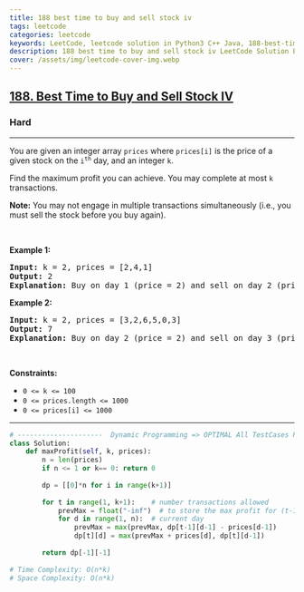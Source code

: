```yaml
---
title: 188 best time to buy and sell stock iv
tags: leetcode
categories: leetcode
keywords: LeetCode, leetcode solution in Python3 C++ Java, 188-best-time-to-buy-and-sell-stock-iv solution
description: 188 best time to buy and sell stock iv LeetCode Solution Explained
cover: /assets/img/leetcode-cover-img.webp
---
```





<h2><a href="https://leetcode.com/problems/best-time-to-buy-and-sell-stock-iv/">188. Best Time to Buy and Sell Stock IV</a></h2><h3>Hard</h3><hr><div><p>You are given an integer array <code>prices</code> where <code>prices[i]</code> is the price of a given stock on the <code>i<sup>th</sup></code> day, and an integer <code>k</code>.</p>

<p>Find the maximum profit you can achieve. You may complete at most <code>k</code> transactions.</p>

<p><strong>Note:</strong> You may not engage in multiple transactions simultaneously (i.e., you must sell the stock before you buy again).</p>

<p>&nbsp;</p>
<p><strong>Example 1:</strong></p>

<pre><strong>Input:</strong> k = 2, prices = [2,4,1]
<strong>Output:</strong> 2
<strong>Explanation:</strong> Buy on day 1 (price = 2) and sell on day 2 (price = 4), profit = 4-2 = 2.
</pre>

<p><strong>Example 2:</strong></p>

<pre><strong>Input:</strong> k = 2, prices = [3,2,6,5,0,3]
<strong>Output:</strong> 7
<strong>Explanation:</strong> Buy on day 2 (price = 2) and sell on day 3 (price = 6), profit = 6-2 = 4. Then buy on day 5 (price = 0) and sell on day 6 (price = 3), profit = 3-0 = 3.
</pre>

<p>&nbsp;</p>
<p><strong>Constraints:</strong></p>

<ul>
	<li><code>0 &lt;= k &lt;= 100</code></li>
	<li><code>0 &lt;= prices.length &lt;= 1000</code></li>
	<li><code>0 &lt;= prices[i] &lt;= 1000</code></li>
</ul>
</div>

---




```python
# ---------------------  Dynamic Programming => OPTIMAL All TestCases Passed ----------
class Solution:
    def maxProfit(self, k, prices):
        n = len(prices)
        if n <= 1 or k== 0: return 0
        
        dp = [[0]*n for i in range(k+1)]
        
        for t in range(1, k+1):    # number transactions allowed
            prevMax = float("-inf")  # to store the max profit for (t-1) transactions on previous days 
            for d in range(1, n):  # current day
                prevMax = max(prevMax, dp[t-1][d-1] - prices[d-1])
                dp[t][d] = max(prevMax + prices[d], dp[t][d-1])
                
        return dp[-1][-1]
        
# Time Complexity: O(n*k)
# Space Complexity: O(n*k)
```
